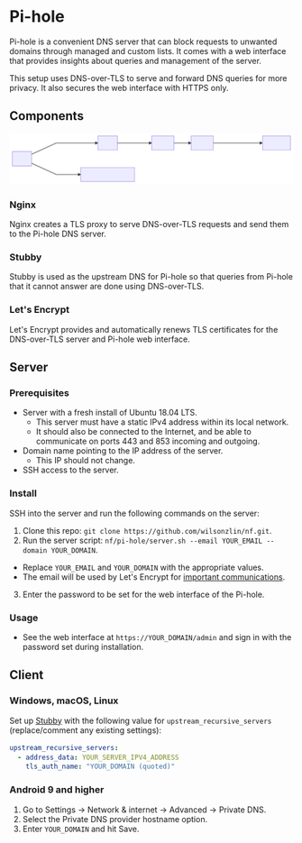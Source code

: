 # Pi-hole

Pi-hole is a convenient DNS server that can block requests to unwanted domains through managed and custom lists. It comes with a web interface that provides insights about queries and management of the server.

This setup uses DNS-over-TLS to serve and forward DNS queries for more privacy. It also secures the web interface with HTTPS only.

## Components

![Diagram of the components](./system.svg)

### Nginx

Nginx creates a TLS proxy to serve DNS-over-TLS requests and send them to the Pi-hole DNS server.

### Stubby

Stubby is used as the upstream DNS for Pi-hole so that queries from Pi-hole that it cannot answer are done using DNS-over-TLS.

### Let's Encrypt

Let's Encrypt provides and automatically renews TLS certificates for the DNS-over-TLS server and Pi-hole web interface.

## Server

### Prerequisites

- Server with a fresh install of Ubuntu 18.04 LTS.
  - This server must have a static IPv4 address within its local network.
  - It should also be connected to the Internet, and be able to communicate on ports 443 and 853 incoming and outgoing.
- Domain name pointing to the IP address of the server.
  - This IP should not change.
- SSH access to the server.

### Install

SSH into the server and run the following commands on the server:

1. Clone this repo: `git clone https://github.com/wilsonzlin/nf.git`.
2. Run the server script: `nf/pi-hole/server.sh --email YOUR_EMAIL --domain YOUR_DOMAIN`.
  - Replace `YOUR_EMAIL` and `YOUR_DOMAIN` with the appropriate values.
  - The email will be used by Let's Encrypt for [important communications](https://letsencrypt.org/docs/expiration-emails/).
3. Enter the password to be set for the web interface of the Pi-hole.

### Usage

- See the web interface at `https://YOUR_DOMAIN/admin` and sign in with the password set during installation.

## Client

### Windows, macOS, Linux

Set up [Stubby](https://dnsprivacy.org/wiki/display/DP/DNS+Privacy+Daemon+-+Stubby) with the following value for `upstream_recursive_servers` (replace/comment any existing settings):

```yaml
upstream_recursive_servers:
  - address_data: YOUR_SERVER_IPV4_ADDRESS
    tls_auth_name: "YOUR_DOMAIN (quoted)"
```

### Android 9 and higher

1. Go to Settings → Network & internet → Advanced → Private DNS.
1. Select the Private DNS provider hostname option.
1. Enter `YOUR_DOMAIN` and hit Save.
